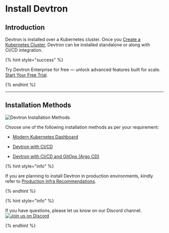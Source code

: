 # Install Devtron

## Introduction 

Devtron is installed over a Kubernetes cluster. Once you [Create a Kubernetes Cluster](../getting-started/getting-started.md#create-a-kubernetes-cluster), Devtron can be installed standalone or along with CI/CD integration.

{% hint style="success" %}

Try Devtron Enterprise for free — unlock advanced features built for scale. [Start Your Free Trial](https://license.devtron.ai/dashboard).

{% endhint %}

---

## Installation Methods 

![Devtron Installation Methods](https://devtron-public-asset.s3.us-east-2.amazonaws.com/images/install-devtron/installation-methods.jpg)

Choose one of the following installation methods as per your requirement:

* [Modern Kubernetes Dashboard](../install/install-devtron.md)

* [Devtron with CI/CD](../install/install-devtron-with-cicd.md)

* [Devtron with CI/CD and GitOps (Argo CD)](../install/install-devtron-with-cicd-with-gitops.md)

{% hint style="info" %} 

If you are planning to install Devtron in production environments, kindly refer to [Production Infra Recommendations](../install/prod-infra.md). 

{% endhint %}

{% hint style="info" %}

If you have questions, please let us know on our Discord channel. [![Join us on Discord](https://img.shields.io/badge/Join%20us%20on-Discord-e01563.svg)](https://discord.gg/jsRG5qx2gp)

{% endhint %}